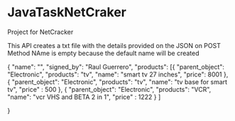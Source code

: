 # JavaTaskNetCraker

Project for NetCracker

This API creates a txt file with the details provided on the JSON on POST Method
NAme is empty because the default name will be created


{
	"name": "",
	"signed_by": "Raul Guerrero",
	"products": [{
			"parent_object": "Electronic",
			"products": "tv",
			"name": "smart tv 27 inches",
			"price": 8001
		},
		{
			"parent_object": "Electronic",
			"products": "tv",
			"name": "tv base for smart tv",
            "price" : 500
		},
		{
			"parent_object": "Electronic",
			"products": "VCR",
			"name": "vcr VHS and BETA 2 in 1",
            "price" : 1222
		}
	]

}
